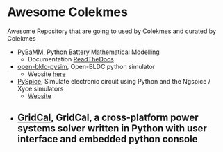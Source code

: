 # Awesome Colekmes
Awesome Repository that are going to used by Colekmes and curated by Colekmes

- [PyBaMM](https://github.com/pybamm-team/PyBaMM), Python Battery Mathematical Modelling 
	- Documentation [ReadTheDocs](https://pybamm.readthedocs.io/en/latest/)
- [open-bldc-pysim](https://github.com/zharfanw/open-bldc-pysim), Open-BLDC python simulator
	- Website [here](http://open-bldc.org)
- [PySpice](https://github.com/FabriceSalvaire/PySpice), Simulate electronic circuit using Python and the Ngspice / Xyce simulators
	- [Website](https://pyspice.fabrice-salvaire.fr/)
- [GridCal](https://github.com/SanPen/GridCal), GridCal, a cross-platform power systems solver written in Python with user interface and embedded python console
	- 
<!--stackedit_data:
eyJoaXN0b3J5IjpbMjEzODU4ODA5OSwxODc0MTk4MDQxLC0xNj
UzMTkzNTEyXX0=
-->